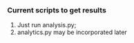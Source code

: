 ### Current scripts to get results ###

1) Just run analysis.py;
2) analytics.py may be incorporated later